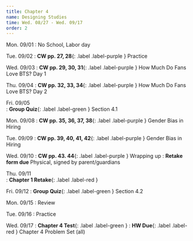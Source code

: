 ```yaml
---
title: Chapter 4
name: Designing Studies
time: Wed. 08/27 - Wed. 09/17
order: 2
---
```



Mon. 09/01
: No School, Labor day

Tue. 09/02
: **CW pp. 27, 28**{: .label .label-purple } Practice

Wed. 09/03
: **CW pp. 29, 30, 31**{: .label .label-purple } How Much Do Fans Love BTS? Day 1

Thu. 09/04
: **CW pp. 32, 33, 34**{: .label .label-purple } How Much Do Fans Love BTS? Day 2	

Fri. 09/05	
: **Group Quiz**{: .label .label-green } Section 4.1
	
Mon. 09/08
: **CW pp. 35, 36, 37, 38**{: .label .label-purple } Gender Bias in Hiring

Tue. 09/09
: **CW pp. 39, 40, 41, 42**{: .label .label-purple } Gender Bias in Hiring

Wed. 09/10
: **CW pp. 43. 44**{: .label .label-purple } Wrapping up
: **Retake form due** Physical, signed by parent/guardians

Thu. 09/11	
: **Chapter 1 Retake**{: .label .label-red }

Fri. 09/12
: **Group Quiz**{: .label .label-green } Section 4.2
		
Mon. 09/15
: Review

Tue. 09/16
: Practice

Wed. 09/17
: **Chapter 4 Test**{: .label .label-green }
: **HW Due**{: .label .label-red } Chapter 4 Problem Set (all)

<!--	

Thu. 09/18	
Fri. 09/19	


	
Mon. 09/23	
Tue. 09/24	
Wed. 09/25	
Thu. 09/26	Back to School night
Fri. 09/27	
	
	
Mon. 09/30	
Tue. 10/01	
Wed. 10/02	
Thu. 10/03	
Fri. 10/04	
	
	
Mon. 10/07	No school for students
Tue. 10/08	
Wed. 10/09	
Thu. 10/10	
Fri. 10/11	End of First Quarter
	
	
Mon. 10/14	No School, Indigenous Peoples Day
Tue. 10/15	
Wed. 10/16	
Thu. 10/17	
Fri. 10/18	
	
	
Mon. 10/21	
Tue. 10/22	
Wed. 10/23	
Thu. 10/24	
Fri. 10/25	
	
	
Mon. 10/28	
Tue. 10/29	
Wed. 10/30	
Thu. 10/31	
Fri. 11/01	No School
	
	
Mon. 11/04	
Tue. 11/05	
Wed. 11/06	
Thu. 11/07	
Fri. 11/08	
	
	
Mon. 11/11	No School, Veteran's Day
Tue. 11/12	
Wed. 11/13	
Thu. 11/14	
Fri. 11/15	
	
	
Mon. 11/18	
Tue. 11/19	
Wed. 11/20	
Thu. 11/21	
Fri. 11/22	
	
	
Mon. 11/25	Break
Tue. 11/26	Break
Wed. 11/27	Break
Thu. 11/28	Break
Fri. 11/29	Break
	
	
Mon. 12/02	
Tue. 12/03	
Wed. 12/04	
Thu. 12/05	
Fri. 12/06	
	
	
Mon. 12/09	
Tue. 12/10	
Wed. 12/11	
Thu. 12/12	
Fri. 12/13	
	
	
Mon. 12/16	
Tue. 12/17	
Wed. 12/18	
Thu. 12/19	
Fri. 12/20	End of first semester
	
	
Mon. 12/23	Break
Tue. 12/24	Break
Wed. 12/25	Break
Thu. 12/26	Break
Fri. 12/27	Break
	
	
Mon. 12/30	Break
Tue. 12/31	Break
Wed. 01/01	Break
Thu. 01/02	Break
Fri. 01/03	Break
	
	
Mon. 01/06	
Tue. 01/07	
Wed. 01/08	
Thu. 01/09	
Fri. 01/10	
	
	
Mon. 01/13	
Tue. 01/14	
Wed. 01/15	
Thu. 01/16	
Fri. 01/17	
	
	
Mon. 01/20	No School, MLK Birthday
Tue. 01/21	
Wed. 01/22	
Thu. 01/23	
Fri. 01/24	
	
	
Mon. 01/27	No School for students
Tue. 01/28	
Wed. 01/29	
Thu. 01/30	
Fri. 01/31	
	
	
Mon. 02/03	
Tue. 02/04	
Wed. 02/05	
Thu. 02/06	Open House
Fri. 02/07	
	
	
Mon. 02/10	
Tue. 02/11	
Wed. 02/12	
Thu. 02/13	
Fri. 02/14	No School, Lincoln's Birthday
	
	
Mon. 02/17	No School, Presidents Day
Tue. 02/18	
Wed. 02/19	
Thu. 02/20	
Fri. 02/21	
	
	
Mon. 02/24	
Tue. 02/25	
Wed. 02/26	
Thu. 02/27	
Fri. 02/28	
	
	
Mon. 03/03	
Tue. 03/04	
Wed. 03/05	
Thu. 03/06	
Fri. 03/07	
	
	
Mon. 03/10	
Tue. 03/11	
Wed. 03/12	
Thu. 03/13	
Fri. 03/14	No School
	
	
Mon. 03/17	
Tue. 03/18	
Wed. 03/19	
Thu. 03/20	
Fri. 03/21	
	
	
Mon. 03/24	
Tue. 03/25	
Wed. 03/26	
Thu. 03/27	
Fri. 03/28	
	
	
Mon. 03/31	Break
Tue. 04/01	Break
Wed. 04/02	Break
Thu. 04/03	Break
Fri. 04/04	Break
	
	
Mon. 04/07	
Tue. 04/08	
Wed. 04/09	
Thu. 04/10	
Fri. 04/11	
	
	
Mon. 04/14	
Tue. 04/15	
Wed. 04/16	
Thu. 04/17	
Fri. 04/18	
	
	
Mon. 04/21	
Tue. 04/22	
Wed. 04/23	
Thu. 04/24	
Fri. 04/25	
	
	
Mon. 04/28	
Tue. 04/29	
Wed. 04/30	
Thu. 05/01	
Fri. 05/02	
	
	
Mon. 05/05	
Tue. 05/06	
Wed. 05/07	
Thu. 05/08	
Fri. 05/09	
	
	
Mon. 05/12	
Tue. 05/13	
Wed. 05/14	
Thu. 05/15	
Fri. 05/16	No School, Malcolm X's Birthday
	
	
Mon. 05/19	
Tue. 05/20	
Wed. 05/21	
Thu. 05/22	
Fri. 05/23	
	
	
Mon. 05/26	No School, Memorial Day
Tue. 05/27	
Wed. 05/28	
Thu. 05/29	
Fri. 05/30	
	
	
Mon. 06/02	
Tue. 06/03	
Wed. 06/04	
Thu. 06/05	Last Day of School
-->